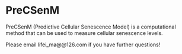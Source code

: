 # PreCSenM

PreCSenM (Predictive Cellular Senescence Model) is a computational method that can be used to measure cellular senescence levels.

Please email lifei_ma@@126.com if you have further questions!